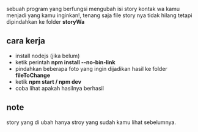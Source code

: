 sebuah program yang berfungsi mengubah isi story kontak wa kamu menjadi yang kamu inginkan!, tenang saja file story nya tidak hilang tetapi dipindahkan ke folder <b>storyWa</b>

## cara kerja
* install nodejs (jika belum)
* ketik perintah <b>npm install --no-bin-link</b>
* pindahkan beberapa foto yang ingin dijadikan hasil ke folder <b>fileToChange</b>
* ketik <b>npm start / npm dev</b>
* coba lihat apakah hasilnya berhasil

## note
story yang di ubah hanya stroy yang sudah kamu lihat sebelumnya.